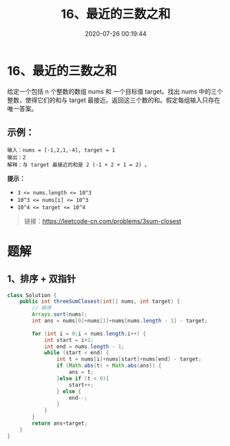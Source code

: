 ﻿---
title: 16、最近的三数之和
categories:
- leetcode
tags:
  - null
date: 2020-07-26 00:19:44
---

# 16、最近的三数之和
给定一个包括 n 个整数的数组 nums 和 一个目标值 target。找出 nums 中的三个整数，使得它们的和与 target 最接近。返回这三个数的和。假定每组输入只存在唯一答案。

## 示例：
```
输入：nums = [-1,2,1,-4], target = 1
输出：2
解释：与 target 最接近的和是 2 (-1 + 2 + 1 = 2) 。
```

**提示：**

- `3 <= nums.length <= 10^3`
- `10^3 <= nums[i] <= 10^3`
- `10^4 <= target <= 10^4`

> 链接：https://leetcode-cn.com/problems/3sum-closest

# 题解
## 1、排序 + 双指针
```java
class Solution {
    public int threeSumClosest(int[] nums, int target) {
        // 排序
        Arrays.sort(nums);
        int ans = nums[0]+nums[1]+nums[nums.length - 1] - target;
        
        for (int i = 0;i < nums.length;i++) {
            int start = i+1;
            int end = nums.length - 1;
            while (start < end) {
                int t = nums[i]+nums[start]+nums[end] - target;
                if (Math.abs(t) < Math.abs(ans)) {
                    ans = t;
                }else if (t < 0){
                    start++;
                } else {
                    end--;
                }
            }
        }
        return ans+target;
    }
}
```
